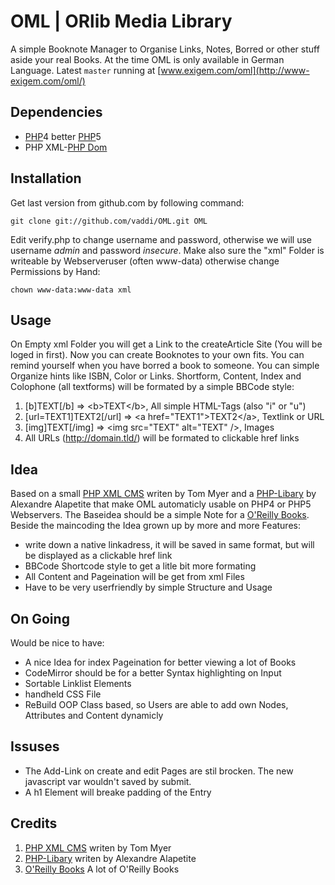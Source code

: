 # OML | ORlib Media Library #

A simple Booknote Manager to Organise Links, Notes, Borred or other stuff aside your real Books. 
At the time OML is only available in German Language. Latest `master` running at [www.exigem.com/oml](http://www-exigem.com/oml/)


## Dependencies ##

*  [PHP][]4 better [PHP][]5
*  PHP XML-[PHP Dom][]


## Installation ##

Get last version from github.com by following command:

    git clone git://github.com/vaddi/OML.git OML

Edit verify.php to change username and password, otherwise we will use username *admin* and password *insecure*. Make also sure the "xml" Folder is writeable by Webserveruser (often www-data) otherwise change Permissions by Hand: 

    chown www-data:www-data xml


## Usage ##

On Empty xml Folder you will get a Link to the createArticle Site (You will be loged in first). Now you can create Booknotes to your own fits. You can remind yourself when you have borred a book to someone. You can simple Organize hints like ISBN, Color or Links. 
Shortform, Content, Index and Colophone (all textforms) will be formated by a simple BBCode style:

1.  &#91;b&#93;TEXT&#91;/b&#93; => &lt;b&gt;TEXT&lt;/b&gt;, All simple HTML-Tags (also "i" or "u")
2.  &#91;url=TEXT1&#93;TEXT2&#91;/url&#93; => &lt;a href="TEXT1"&gt;TEXT2&lt;/a&gt;, Textlink or URL
3.  &#91;img&#93;TEXT&#91;/img&#93; => &lt;img src="TEXT" alt="TEXT" /&gt;, Images
4.  All URLs (http://domain.tld/) will be formated to clickable href links


## Idea ##

Based on a small [PHP XML CMS][] writen by Tom Myer and a [PHP-Libary][] by Alexandre Alapetite that make OML automaticly usable on PHP4 or PHP5 Webservers.
The Baseidea should be a simple Note for a [O'Reilly Books][]. Beside the maincoding the Idea grown up by more and more Features:

*  write down a native linkadress, it will be saved in same format, but will be displayed as a clickable href link
*  BBCode Shortcode style to get a litle bit more formating
*  All Content and Pageination will be get from xml Files
*  Have to be very userfriendly by simple Structure and Usage


## On Going ##

Would be nice to have:

*  A nice Idea for index Pageination for better viewing a lot of Books
*  CodeMirror should be for a better Syntax highlighting on Input
*  Sortable Linklist Elements
*  handheld CSS File
*  ReBuild OOP Class based, so Users are able to add own Nodes, Attributes and Content dynamicly


## Issuses ##

*  The Add-Link on create and edit Pages are stil brocken. The new javascript var wouldn't saved by submit. 
*  A h1 Element will breake padding of the Entry

## Credits ##

1.  [PHP XML CMS][] writen by Tom Myer
2.  [PHP-Libary][] writen by Alexandre Alapetite
3.  [O'Reilly Books][] A lot of O'Reilly Books

[PHP XML CMS]: http://www.sitepoint.com/management-system-php/
[PHP-Libary]: http://alexandre.alapetite.fr/doc-alex/domxml-php4-php5/
[O'Reilly Books]: http://oreilly.com/
[PHP Dom]: http://de.php.net/manual/en/book.dom.php
[PHP]: http://php.net/


